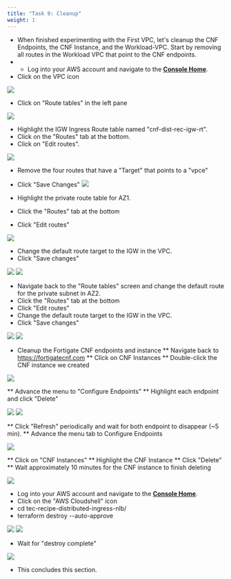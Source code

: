 ```yaml
---
title: "Task 9: Cleanup"
weight: 1
---
```


* When finished experimenting with the First VPC, let's cleanup the CNF Endpoints, the CNF Instance, and the Workload-VPC. Start by removing all routes in the Workload VPC that point to the CNF endpoints.
* * Log into your AWS account and navigate to the [**Console Home**](https://us-west-2.console.aws.amazon.com/console/home?region=us-west-2#).
* Click on the VPC icon

![](../images/image-t9-1.png)

* Click on "Route tables" in the left pane

![](../images/image-t9-2.png)

* Highlight the IGW Ingress Route table named "cnf-dist-rec-igw-rt". 
* Click on the "Routes" tab at the bottom. 
* Click on "Edit routes".

![](../images/image-t9-3.png)

* Remove the four routes that have a "Target" that points to a "vpce"
* Click "Save Changes"
![](../images/image-t9-4.png)

* Highlight the private route table for AZ1.
* Click the "Routes" tab at the bottom
* Click "Edit routes"

![](../images/image-t9-5.png)

* Change the default route target to the IGW in the VPC.
* Click "Save changes"

![](../images/image-t9-6.png)
![](../images/image-t9-7.png)

* Navigate back to the "Route tables" screen and change the default route for the private subnet in AZ2. 
* Click the "Routes" tab at the bottom
* Click "Edit routes"
* Change the default route target to the IGW in the VPC.
* Click "Save changes"

![](../images/image-t9-8.png)
![](../images/image-t9-9.png)

* Cleanup the Fortigate CNF endpoints and instance
** Navigate back to https://fortigatecnf.com
** Click on CNF Instances
** Double-click the CNF instance we created

![](../images/image-t9-10.png)

** Advance the menu to "Configure Endpoints"
** Highlight each endpoint and click "Delete"

![](../images/image-t9-11.png)
![](../images/image-t9-12.png)

** Click "Refresh" periodically and wait for both endpoint to disappear (~5 min).
** Advance the menu tab to Configure Endpoints

![](../images/image-t9-13.png)

** Click on "CNF Instances"
** Highlight the CNF Instance 
** Click "Delete"
** Wait approximately 10 minutes for the CNF instance to finish deleting

![](../images/image-t9-14.png)

* Log into your AWS account and navigate to the [**Console Home**](https://us-west-2.console.aws.amazon.com/console/home?region=us-west-2#).
* Click on the "AWS Cloudshell" icon
* cd tec-recipe-distributed-ingress-nlb/
* terraform destroy --auto-approve

![](../images/image-t9-15.png)
![](../images/image-t9-16.png)

* Wait for "destroy complete"

![](../images/image-t9-17.png)

* This concludes this section.
